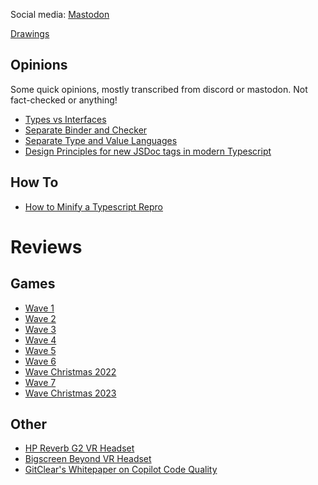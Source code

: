 <title>Nathan Shively-Sanders</title>

Social media: <a rel="me" href="https://fosstodon.org/@shivelysanders">Mastodon</a>

[Drawings](drawings.html)

## Opinions

Some quick opinions, mostly transcribed from discord or mastodon. Not fact-checked or anything!

- [Types vs Interfaces](types-vs-interfaces.html)
- [Separate Binder and Checker](separate-binder-and-checker.html)
- [Separate Type and Value Languages](separate-type-and-value-languages.html)
- [Design Principles for new JSDoc tags in modern Typescript](typescript-modern-jsdoc.html)

## How To

- [How to Minify a Typescript Repro](minify-typescript-repro.html)

# Reviews

## Games

- [Wave 1](reviews-wave-1.html)
- [Wave 2](reviews-wave-2.html)
- [Wave 3](reviews-wave-3.html)
- [Wave 4](reviews-wave-4.html)
- [Wave 5](reviews-wave-5.html)
- [Wave 6](reviews-wave-6.html)
- [Wave Christmas 2022](reviews-wave-christmas-2022.html)
- [Wave 7](reviews-wave-7.html)
- [Wave Christmas 2023](reviews-wave-christmas-2023.html)

## Other

- [HP Reverb G2 VR Headset](reviews-hp-reverb-vr.html)
- [Bigscreen Beyond VR Headset](reviews-bigscreen-beyond.html)
- [GitClear's Whitepaper on Copilot Code Quality](gitclear-copilot-code-quality.html)
